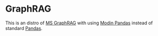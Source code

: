 # GraphRAG

This is an distro of [MS GraphRAG](https://github.com/microsoft/graphrag) with using [Modin Pandas](https://github.com/modin-project/modin) instead of standard [Pandas](https://github.com/pandas-dev/pandas).
